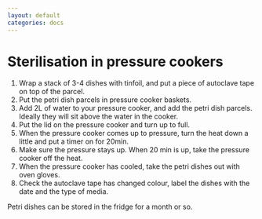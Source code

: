 ```yaml
---
layout: default
categories: docs
---
```

# Sterilisation in pressure cookers

1. Wrap a stack of 3-4 dishes with tinfoil, and put a piece of autoclave tape on top of the parcel.   
2. Put the petri dish parcels in pressure cooker baskets.   
3. Add 2L of water to your pressure cooker, and add the petri dish parcels. Ideally they will sit above the water in the cooker.   
5. Put the lid on the pressure cooker and turn up to full.  
6. When the pressure cooker comes up to pressure, turn the heat down a little and put a timer on for 20min.  
7. Make sure the pressure stays up. When 20 min is up, take the pressure cooker off the heat.  
8. When the pressure cooker has cooled, take the petri dishes out with oven gloves.  
9. Check the autoclave tape has changed colour, label the dishes with the date and the type of media.  

Petri dishes can be stored in the fridge for a month or so.
